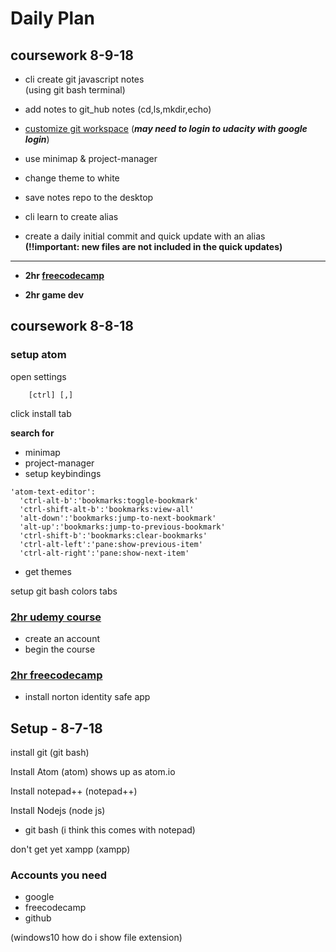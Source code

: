 # Daily Plan

## coursework 8-9-18

+ cli create git javascript notes\
(using git bash terminal)
+ add notes to git_hub notes (cd,ls,mkdir,echo)

+ [customize git workspace](https://classroom.udacity.com/courses/ud775/lessons/2980038599/concepts/33417185870923)
(**_may need to login to udacity with google login_**)

+ use minimap & project-manager
+ change theme to white

+ save notes repo to the desktop

+ cli learn to create alias
+ create a daily initial commit and quick update with an alias\
**(!!important: new files are not included in the quick updates)**

***

+ **2hr [freecodecamp](https://www.freecodecamp.org/)**

+ **2hr game dev**

## coursework 8-8-18

### setup atom

open settings
```
	[ctrl] [,]
```
click install tab

**search for**
- minimap
- project-manager
- setup keybindings

```
'atom-text-editor':
  'ctrl-alt-b':'bookmarks:toggle-bookmark'
  'ctrl-shift-alt-b':'bookmarks:view-all'
  'alt-down':'bookmarks:jump-to-next-bookmark'
  'alt-up':'bookmarks:jump-to-previous-bookmark'
  'ctrl-shift-b':'bookmarks:clear-bookmarks'
  'ctrl-alt-left':'pane:show-previous-item'
  'ctrl-alt-right':'pane:show-next-item'
```
+ get themes

setup git bash
colors
tabs

### [2hr udemy course ](https://udemy.com/code-your-first-game/learn/v4/content)
+ create an account
+ begin the course

### [2hr freecodecamp](https://www.freecodecamp.org/)

+ install norton identity safe app




## Setup - 8-7-18

install git (git bash)

Install Atom (atom)
shows up as atom.io

Install notepad++ (notepad++)

Install Nodejs (node js)
- git bash (i think this comes with notepad)

don't get yet
xampp (xampp)


### Accounts you need
+ google
+ freecodecamp
+ github

(windows10 how do i show file extension)
